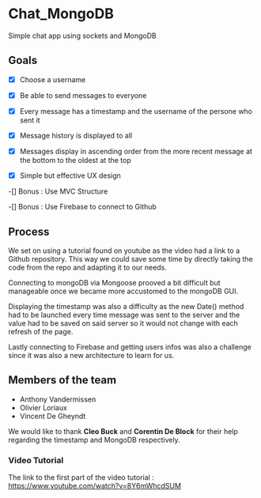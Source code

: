 # Chat_MongoDB
Simple chat app using sockets and MongoDB
## Goals
-[x] Choose a username

-[x] Be able to send messages to everyone

-[x] Every message has a timestamp and the username of the persone who sent it

-[x] Message history is displayed to all

-[x] Messages display in ascending order from the more recent message at the bottom to the oldest at the top
-[x]  Simple but effective UX design

-[] Bonus : Use MVC Structure 

-[] Bonus : Use Firebase to connect to Github

## Process
We set on using a tutorial found on youtube as the video had a link to a Github repository. This way we could save some time by directly taking the code from the repo and adapting it to our needs. 

Connecting to mongoDB via Mongoose prooved a bit difficult but manageable once we became more accustomed to the mongoDB GUI.

Displaying the timestamp was also a difficulty as the new Date() method had to be launched every time message was sent to the server and the value had to be saved on said server so it would not change with each refresh of the page.

Lastly connecting to Firebase and getting users infos was also a challenge since it was also a new architecture to learn for us.

## Members of the team
- Anthony Vandermissen
- Olivier Loriaux
- Vincent De Gheyndt

We would like to thank **Cleo Buck** and **Corentin De Block** for their help regarding the timestamp and MongoDB respectively.

### Video Tutorial
The link to the first part of the video tutorial :
https://www.youtube.com/watch?v=8Y6mWhcdSUM
